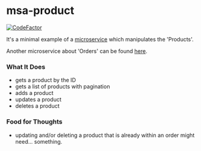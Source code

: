 # msa-product

[![CodeFactor](https://www.codefactor.io/repository/github/attacktive/msa-product/badge)](https://www.codefactor.io/repository/github/attacktive/msa-product)

It's a minimal example of a [microservice](https://en.wikipedia.org/wiki/Microservices) which manipulates the 'Products'.

Another microservice about 'Orders' can be found [here](https://github.com/Attacktive/msa-order).

### What It Does

- gets a product by the ID
- gets a list of products with pagination
- adds a product
- updates a product
- deletes a product

### Food for Thoughts

- updating and/or deleting a product that is already within an order might need... something.
